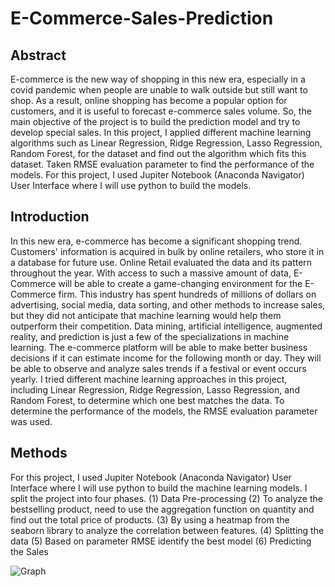 # E-Commerce-Sales-Prediction
## Abstract
E-commerce is the new way of shopping in this new era, especially in a covid pandemic when people are unable to walk outside but still want to shop. As a result, online shopping has become a popular option for customers, and it is useful to forecast e-commerce sales volume. So, the main objective of the project is to build the prediction model and try to develop special sales. In this project, I applied different machine learning algorithms such as Linear Regression, Ridge Regression, Lasso Regression, Random Forest, for the dataset and find out the algorithm which fits this dataset. Taken RMSE evaluation parameter to find the performance of the models. For this project, I used Jupiter Notebook (Anaconda Navigator) User Interface where I will use python to build the models.

## Introduction
In this new era, e-commerce has become a significant shopping trend. Customers' information is acquired in bulk by online retailers, who store it in a database for future use. Online Retail evaluated the data and its pattern throughout the year. With access to such a massive amount of data, E-Commerce will be able to create a game-changing environment for the E-Commerce firm. This industry has spent hundreds of millions of dollars on advertising, social media, data sorting, and other methods to increase sales, but they did not anticipate that machine learning would help them outperform their competition. Data mining, artificial intelligence, augmented reality, and prediction is just a few of the specializations in machine learning. The e-commerce platform will be able to make better business decisions if it can estimate income for the following month or day. They will be able to observe and analyze sales trends if a festival or event occurs yearly. I tried different machine learning approaches in this project, including Linear Regression, Ridge Regression, Lasso Regression, and Random Forest, to determine which one best matches the data. To determine the performance of the models, the RMSE evaluation parameter was used.

## Methods
For this project, I used Jupiter Notebook (Anaconda Navigator) User Interface where I will use python to build the machine learning models. I split the project into four phases.
(1) Data Pre-processing
(2) To analyze the bestselling product, need to use the aggregation function on quantity and find out the total price of products.
(3) By using a heatmap from the seaborn library to analyze the correlation between features.
(4) Splitting the data
(5) Based on parameter RMSE identify the best model
(6) Predicting the Sales

![Graph](images/Graph.jpg)
